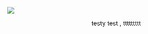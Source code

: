 ![](https://file.garden/Ztfe_nOngl0iXHfk/Untitled1768_20241214141047.png)
<center>testy test , ttttttttt</center>
